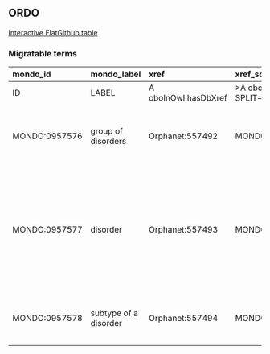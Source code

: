 ## ORDO
[Interactive FlatGithub table](https://flatgithub.com/monarch-initiative/mondo-ingest?filename=src/ontology/slurp/ordo.tsv)

### Migratable terms
| mondo_id      | mondo_label           | xref                 | xref_source                | original_label        | definition                                                                                                                               | parents   |
|:--------------|:----------------------|:---------------------|:---------------------------|:----------------------|:-----------------------------------------------------------------------------------------------------------------------------------------|:----------|
| ID            | LABEL                 | A oboInOwl:hasDbXref | >A oboInOwl:source SPLIT=| |                       | A IAO:0000115                                                                                                                            | SC %      |
| MONDO:0957576 | group of disorders    | Orphanet:557492      | MONDO:equivalentTo         | group of disorders    | A collection of clinical entities sharing a set of common features.                                                                      |           |
| MONDO:0957577 | disorder              | Orphanet:557493      | MONDO:equivalentTo         | disorder              | A clinical entity characterised by a set of homogeneous phenotypic abnormalities and evolution allowing a definitive clinical diagnosis. |           |
| MONDO:0957578 | subtype of a disorder | Orphanet:557494      | MONDO:equivalentTo         | subtype of a disorder | Subdivision of a disorder according to a positive criterion.                                                                             |           |